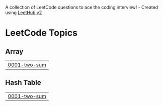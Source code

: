 A collection of LeetCode questions to ace the coding interview! - Created using [LeetHub v2](https://github.com/arunbhardwaj/LeetHub-2.0)
<!---LeetCode Topics Start-->
# LeetCode Topics
## Array
|  |
| ------- |
| [0001-two-sum](https://github.com/Amdadulhaq/LeetCode/tree/master/0001-two-sum) |
## Hash Table
|  |
| ------- |
| [0001-two-sum](https://github.com/Amdadulhaq/LeetCode/tree/master/0001-two-sum) |
<!---LeetCode Topics End-->